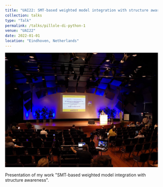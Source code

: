 ```yaml
---
title: "UAI22: SMT-based weighted model integration with structure awareness"
collection: talks
type: "Talk"
permalink: /talks/pillole-di-python-1
venue: "UAI22"
date: 2022-01-01
location: "Eindhoven, Netherlands"
---
```


![UAI22-1](../images/UAI22-1.jpg)

Presentation of my work "SMT-based weighted model integration with structure awareness".
